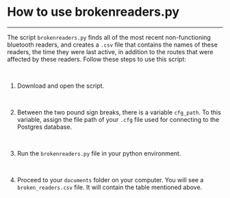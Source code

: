 # How to use brokenreaders.py
***
The script `brokenreaders.py` finds all of the most recent non-functioning bluetooth readers, and creates a `.csv` file that contains the names of these readers, the time they were last active, in addition to the routes that were affected by these readers. Follow these steps to use this script:

<br>

1. Download and open the script.

<br>

2. Between the two pound sign breaks, there is a variable `cfg_path`. To this variable, assign the file path of your `.cfg` file used for connecting to the Postgres database.

<br>

3. Run the `brokenreaders.py` file in your python environment.

<br>

4. Proceed to your `documents` folder on your computer. You will see a `broken_readers.csv` file. It will contain the table mentioned above. 
